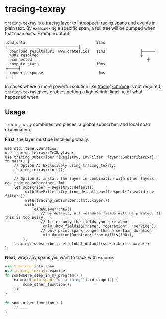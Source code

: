 # tracing-texray

`tracing-texray` is a tracing layer to introspect tracing spans and events in plain text. By `examine`-ing
a specific span, a full tree will be dumped when that span exits. Example output:

```text
load_data                                52ms ├────────────────────────────────┤
  download_results{uri: www.crates.io}   11ms                ├─────┤
  >URI resolved                                              ┼
  >connected                                                    ┼
  compute_stats                          10ms                        ├─────┤
  render_response                         6ms                               ├──┤
```

In cases where a more powerful solution like [tracing-chrome](https://crates.io/crates/tracing-chrome) is not required,
`tracing-texray` gives enables getting a lightweight timeline of what happened when.

## Usage
`tracing-xray` combines two pieces: a global subscriber, and local span examination. 

**First**, the layer must be installed globally:
```no_run
use std::time::Duration;
use tracing_texray::TeXRayLayer;
use tracing_subscriber::{Registry, EnvFilter, layer::SubscriberExt};
fn main() {
    // Option A: Exclusively using tracing_texray:
    tracing_texray::init();
    
    // Option B: install the layer in combination with other layers, eg. tracing_subscriber::fmt:
    let subscriber = Registry::default()
        .with(EnvFilter::try_from_default_env().expect("invalid env filter"))
        .with(tracing_subscriber::fmt::layer())
        .with(
            TeXRayLayer::new()
                // by default, all metadata fields will be printed. If this is too noisy,
                // fitler only the fields you care about
                .only_show_fields(&["name", "operation", "service"])
                // only print spans longer than a certain duration
                .min_duration(Duration::from_millis(100)),
        );
    tracing::subscriber::set_global_default(subscriber).unwrap();
}
```

**Next**, wrap any spans you want to track with `examine`:
```rust
use tracing::info_span;
use tracing_texray::examine;
fn somewhere_deep_in_my_program() {
    examine(info_span!("do_a_thing")).in_scope(|| {
        some_other_function();
    })
}

fn some_other_function() {
    // ...
}
```